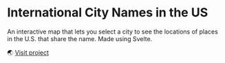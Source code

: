 # International City Names in the US

An interactive map that lets you select a city to see the locations of places in the U.S. that share the name. Made using Svelte.

🌏 [Visit project](https://icnus.netlify.app/)